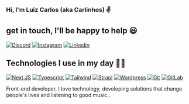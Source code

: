 ### Hi, I'm Luiz Carlos (aka Carlinhos) ✌️ 

## get in touch, I'll be happy to help 😃

[![Discord](https://img.shields.io/badge/Discord-7289DA?style=for-the-badge&logo=discord&logoColor=white)](Luiz#5943)
[![Instagram](https://img.shields.io/badge/Instagram-E4405F?style=for-the-badge&logo=instagram&logoColor=white)](https://instagram.com/_luizribeirojr?utm_source=qr&igshid=MzNlNGNkZWQ4Mg==)
[![Linkedin](https://img.shields.io/badge/LinkedIn-0077B5?style=for-the-badge&logo=linkedin&logoColor=white)](https://www.linkedin.com/in/luiz-da-cunha-jr/)


## Technologies I use in my day 🤘🔥

[![Next JS](https://img.shields.io/badge/Next-black?style=for-the-badge&logo=next.js&logoColor=white)](https://nextjs.org/)
[![Typescript](https://img.shields.io/badge/TypeScript-007ACC?style=for-the-badge&logo=typescript&logoColor=white)](https://www.typescriptlang.org/)
[![Tailwind](https://img.shields.io/badge/Tailwind_CSS-38B2AC?style=for-the-badge&logo=tailwind-css&logoColor=white)](https://tailwindcss.com/)
[![Strapi](https://img.shields.io/badge/strapi-%232E7EEA.svg?style=for-the-badge&logo=strapi&logoColor=white)](https://strapi.io/)
[![Wordpress](https://img.shields.io/badge/WordPress-%23117AC9.svg?style=for-the-badge&logo=WordPress&logoColor=white)]()
[![Git](https://img.shields.io/badge/git-%23F05033.svg?style=for-the-badge&logo=git&logoColor=white)]()
[![GitLab](https://img.shields.io/badge/gitlab-%23181717.svg?style=for-the-badge&logo=gitlab&logoColor=white)](https://gitlab.com/)


Front-end developer, I love technology, developing solutions that change people's lives and listening to good music..

